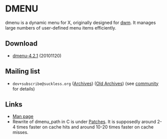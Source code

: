 DMENU
=====

dmenu is a dynamic menu for X, originally designed for
[dwm](http://dwm.suckless.org/). It manages large numbers of user-defined menu
items efficiently.


Download
--------

* [dmenu-4.2.1](http://dl.suckless.org/tools/dmenu-4.2.1.tar.gz) (20101120)


Mailing list
------------

* `dev+subscribe@suckless.org` ([Archives](http://lists.suckless.org/dev/)) 
([Old Archives](http://lists.suckless.org/dwm/)) (see [community](http://suckless.org/common/community/) for details)


Links
-----

* [Man page](http://man.suckless.org/tools/1/dmenu)
* Rewrite of dmenu_path in C is under [Patches](http://tools.suckless.org/dmenu/patches). It is supposedly around 2-4 times faster on cache hits and around 10-20 times faster on cache misses.
